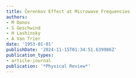 ```yaml
---
title: Čerenkov Effect at Microwave Frequencies
authors:
- M Danos
- S Geschwind
- H Lashinsky
- A Van Trier
date: '1953-01-01'
publishDate: '2024-11-15T01:34:51.639986Z'
publication_types:
- article-journal
publication: '*Physical Review*'
---
```

